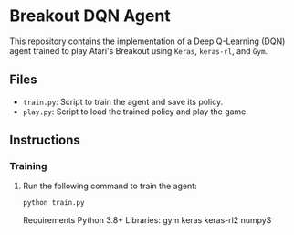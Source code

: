 # Breakout DQN Agent

This repository contains the implementation of a Deep Q-Learning (DQN) agent trained to play Atari's Breakout using `Keras`, `keras-rl`, and `Gym`.

## Files

- `train.py`: Script to train the agent and save its policy.
- `play.py`: Script to load the trained policy and play the game.

## Instructions

### Training

1. Run the following command to train the agent:
   ```bash
   python train.py
   ```
   Requirements
   Python 3.8+
   Libraries:
   gym
   keras
   keras-rl2
   numpyS
